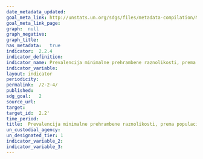 ```yaml
---	
date_metadata_updated:	
goal_meta_link:	http://unstats.un.org/sdgs/files/metadata-compilation/Metadata-Goal-2.pdf'
goal_meta_link_page:	
graph:	null
graph_negative:	
graph_title:	
has_metadata:	true
indicator:	2.2.4
indicator_definition:	
indicator_name:	Prevalencija minimalne prehrambene raznolikosti, prema populacijskoj skupini (djeca u dobi od 6 do 23,9 mjeseci i žene koje nisu trudne u dobi od 15 do 49 godina)
indicator_variable:	
layout:	indicator
periodicity:	
permalink:	/2-2-4/
published:	
sdg_goal:	2
source_url:	
target:	
target_id:	2.2'
time_period:	
title:	Prevalencija minimalne prehrambene raznolikosti, prema populacijskoj skupini (djeca u dobi od 6 do 23,9 mjeseci i žene koje nisu trudne u dobi od 15 do 49 godina)
un_custodial_agency:	
un_designated_tier:	1
indicator_variable_2:	
indicator_variable_3:	
---	
```

